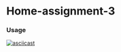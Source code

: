 # Home-assignment-3
### Usage
[![asciicast](https://asciinema.org/a/f5bwupuzil2a0njrtbj5i44d9.png)](https://asciinema.org/a/f5bwupuzil2a0njrtbj5i44d9)

